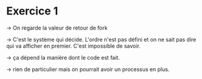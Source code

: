# Exercice 1

-> On regarde la valeur de retour de fork

-> C'est le système qui décide. L'ordre n'est pas défini et on ne sait pas dire qui va afficher en premier. C'est impossible de savoir.

-> ça  dépend la manière dont le code est fait. 

-> rien de particulier mais on pourrait avoir un processus en plus.